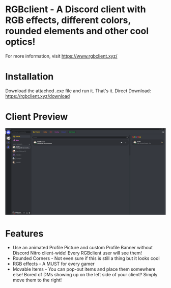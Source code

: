 # RGBclient - A Discord client with RGB effects, different colors, rounded elements and other cool optics!
For more information, visit https://www.rgbclient.xyz/

# Installation
Download the attached .exe file and run it. That's it.
Direct Download: https://rgbclient.xyz/download

# Client Preview
![Screenshot_1](https://github.com/Lunahax/rgbclient/blob/main/rgbclientbanner1.png?raw=true)

# Features
- Use an animated Profile Picture and custom Profile Banner without Discord Nitro client-wide! Every RGBclient user will see them!<br />
- Rounded Corners - Not even sure if this is still a thing but it looks cool<br />
- RGB effects - A MUST for every gamer<br />
- Movable Items - You can pop-out items and place them somewhere else! Bored of DMs showing up on the left side of your client? Simply move them to the right!

